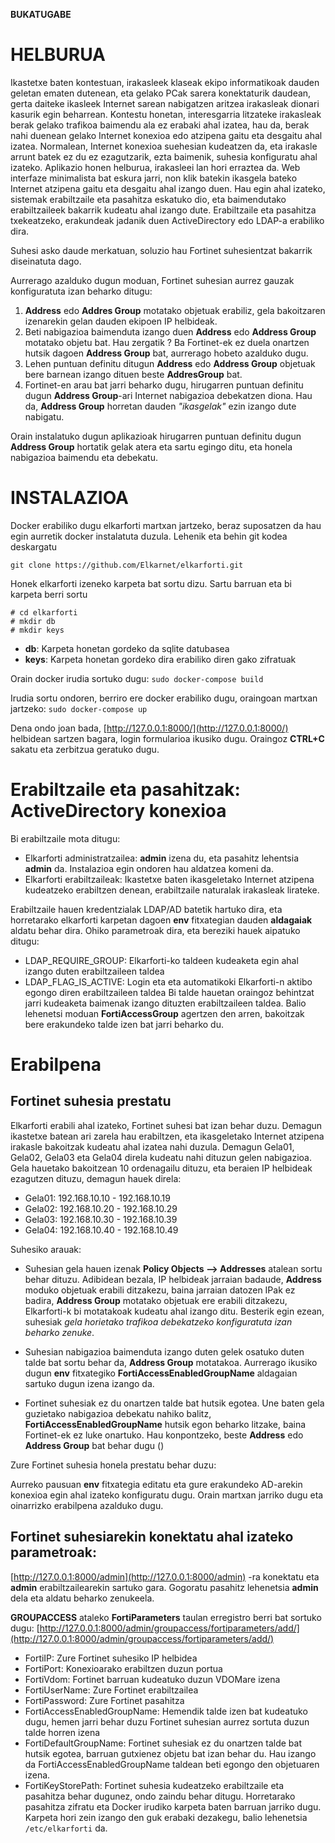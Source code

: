 **BUKATUGABE**

# HELBURUA

Ikastetxe baten kontestuan, irakasleek klaseak ekipo informatikoak dauden geletan ematen dutenean, eta gelako PCak sarera konektaturik daudean, gerta daiteke ikasleek Internet sarean nabigatzen aritzea irakasleak dionari kasurik egin beharrean.
Kontestu honetan, interesgarria litzateke irakasleak berak gelako trafikoa baimendu ala ez erabaki ahal izatea, hau da, berak nahi duenean gelako Internet konexioa edo atzipena gaitu eta desgaitu ahal izatea.
Normalean, Internet konexioa suehesian kudeatzen da, eta irakasle arrunt batek ez du ez ezagutzarik, ezta baimenik, suhesia konfiguratu ahal izateko.
Aplikazio honen helburua, irakasleei lan hori erraztea da. Web interfaze minimalista bat eskura jarri, non klik batekin ikasgela bateko Internet atzipena gaitu eta desgaitu ahal izango duen.
Hau egin ahal izateko, sistemak erabiltzaile eta pasahitza eskatuko dio, eta baimendutako erabiltzaileek bakarrik kudeatu ahal izango dute. Erabiltzaile eta pasahitza txekeatzeko, erakundeak jadanik duen ActiveDirectory edo LDAP-a erabiliko dira.

Suhesi asko daude merkatuan, soluzio hau Fortinet suhesientzat bakarrik diseinatuta dago.

Aurrerago azalduko dugun moduan, Fortinet suhesian aurrez gauzak konfiguratuta izan beharko ditugu:
1. **Address** edo **Addres Group** motatako objetuak erabiliz, gela bakoitzaren izenarekin gelan dauden ekipoen IP helbideak.
2. Beti nabigazioa baimenduta izango duen **Address** edo **Address Group** motatako objetu bat. Hau zergatik ? Ba Fortinet-ek ez duela onartzen hutsik dagoen **Address Group** bat, aurrerago hobeto azalduko dugu.
3. Lehen puntuan definitu ditugun **Address** edo **Address Group** objetuak bere barnean izango dituen beste **AddresGroup** bat.
4. Fortinet-en arau bat jarri beharko dugu, hirugarren puntuan definitu dugun **Address Group**-ari Internet nabigazioa debekatzen diona. Hau da, **Address Group** horretan dauden *"ikasgelak"* ezin izango dute nabigatu.

Orain instalatuko dugun aplikazioak hirugarren puntuan definitu dugun **Address Group** hortatik gelak atera eta sartu egingo ditu, eta honela nabigazioa baimendu eta debekatu.


# INSTALAZIOA

Docker erabiliko dugu elkarforti martxan jartzeko, beraz suposatzen da hau egin aurretik docker instalatuta duzula.
Lehenik eta behin git kodea deskargatu

`git clone https://github.com/Elkarnet/elkarforti.git`

Honek elkarforti izeneko karpeta bat sortu dizu. Sartu barruan eta bi karpeta berri sortu
```
# cd elkarforti
# mkdir db
# mkdir keys
```
* **db**: Karpeta honetan gordeko da sqlite datubasea
* **keys**: Karpeta honetan gordeko dira erabiliko diren gako zifratuak

Orain docker irudia sortuko dugu: `sudo docker-compose build`

Irudia sortu ondoren, berriro ere docker erabiliko dugu, oraingoan martxan jartzeko: `sudo docker-compose up`

Dena ondo joan bada, [http://127.0.0.1:8000/](http://127.0.0.1:8000/) helbidean sartzen bagara, login formularioa ikusiko dugu. Oraingoz **CTRL+C** sakatu eta zerbitzua geratuko dugu.

# Erabiltzaile eta pasahitzak: ActiveDirectory konexioa
Bi erabiltzaile mota ditugu:
* Elkarforti administratzailea: **admin** izena du, eta pasahitz lehentsia **admin** da. Instalazioa egin ondoren hau aldatzea komeni da.
* Elkarforti erabiltzaileak: Ikastetxe baten ikasgeletako Internet atzipena kudeatzeko erabiltzen denean, erabiltzaile naturalak irakasleak lirateke. 

Erabiltzaile hauen kredentzialak LDAP/AD batetik hartuko dira, eta horretarako elkarforti karpetan dagoen **env** fitxategian dauden **aldagaiak** aldatu behar dira. Ohiko parametroak dira, eta bereziki hauek aipatuko ditugu:
 * LDAP_REQUIRE_GROUP: Elkarforti-ko taldeen kudeaketa egin ahal izango duten erabiltzaileen taldea
 * LDAP_FLAG_IS_ACTIVE: Login eta eta automatikoki Elkarforti-n aktibo egongo diren erabiltzaileen taldea
Bi talde hauetan oraingoz behintzat jarri kudeaketa baimenak izango dituzten erabiltzaileen taldea. Balio lehenetsi moduan **FortiAccessGroup** agertzen den arren, bakoitzak bere erakundeko talde izen bat jarri beharko du.

# Erabilpena
## Fortinet suhesia prestatu
Elkarforti erabili ahal izateko, Fortinet suhesi bat izan behar duzu. Demagun ikastetxe batean ari zarela hau erabiltzen, eta ikasgeletako Internet atzipena irakasle bakoitzak kudeatu ahal izatea nahi duzula. Demagun Gela01, Gela02, Gela03 eta Gela04 direla kudeatu nahi dituzun gelen nabigazioa. Gela hauetako bakoitzean 10 ordenagailu dituzu, eta beraien IP helbideak ezagutzen dituzu, demagun hauek direla:
* Gela01: 192.168.10.10 - 192.168.10.19
* Gela02: 192.168.10.20 - 192.168.10.29
* Gela03: 192.168.10.30 - 192.168.10.39
* Gela04: 192.168.10.40 - 192.168.10.49

Suhesiko arauak:

* Suhesian gela hauen izenak **Policy Objects --> Addresses** atalean sortu behar dituzu. Adibidean bezala, IP helbideak jarraian badaude, **Address** moduko objetuak erabili ditzakezu, baina jarraian datozen IPak ez badira, **Address Group** motatako objetuak ere erabili ditzakezu, Elkarforti-k bi motatakoak kudeatu ahal izango ditu. Besterik egin ezean, suhesiak *gela horietako trafikoa debekatzeko konfiguratuta izan beharko zenuke*. 

* Suhesian nabigazioa baimenduta izango duten gelek osatuko duten talde bat sortu behar da, **Address Group** motatakoa. Aurrerago ikusiko dugun **env** fitxategiko **FortiAccessEnabledGroupName** aldagaian sartuko dugun izena izango da.

* Fortinet suhesiak ez du onartzen talde bat hutsik egotea. Une baten gela guzietako nabigazioa debekatu nahiko balitz, **FortiAccessEnabledGroupName** hutsik egon beharko litzake, baina Fortinet-ek ez luke onartuko. Hau konpontzeko, beste **Address** edo **Address Group** bat behar dugu ()


Zure Fortinet suhesia honela prestatu behar duzu:

Aurreko pausuan **env** fitxategia editatu eta gure erakundeko AD-arekin konexioa egin ahal izateko konfiguratu dugu. Orain martxan jarriko dugu eta oinarrizko erabilpena azalduko dugu.

## Fortinet suhesiarekin konektatu ahal izateko parametroak:
[http://127.0.0.1:8000/admin](http://127.0.0.1:8000/admin) -ra konektatu eta **admin** erabiltzailearekin sartuko gara. Gogoratu pasahitz lehenetsia **admin** dela eta aldatu beharko zenukeela.

**GROUPACCESS** ataleko **FortiParameters** taulan erregistro berri bat sortuko dugu: [http://127.0.0.1:8000/admin/groupaccess/fortiparameters/add/](http://127.0.0.1:8000/admin/groupaccess/fortiparameters/add/)


* FortiIP: Zure Fortinet suhesiko IP helbidea
* FortiPort: Konexioarako erabiltzen duzun portua
* FortiVdom: Fortinet barruan kudeatuko duzun VDOMare izena
* FortiUserName: Zure Fortinet erabiltzailea
* FortiPassword: Zure Fortinet pasahitza
* FortiAccessEnabledGroupName: Hemendik talde izen bat kudeatuko dugu, hemen jarri behar duzu Fortinet suhesian aurrez sortuta duzun talde horren izena
* FortiDefaultGroupName: Fortinet suhesiak ez du onartzen talde bat hutsik egotea, barruan gutxienez objetu bat izan behar du. Hau izango da FortiAccessEnabledGroupName taldean beti egongo den objetuaren izena.
* FortiKeyStorePath: Fortinet suhesia kudeatzeko erabiltzaile eta pasahitza behar dugunez, ondo zaindu behar ditugu. Horretarako pasahitza zifratu eta Docker irudiko karpeta baten barruan jarriko dugu. Karpeta hori zein izango den guk erabaki dezakegu, balio lehenetsia `/etc/elkarforti` da.
 
